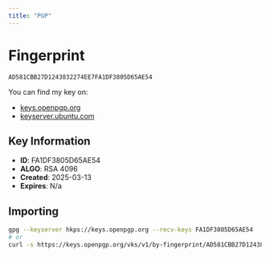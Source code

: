 ```yaml
---
title: "PGP"
---
```


Fingerprint
===============

`AD581CBB27D1243832274EE7FA1DF3805D65AE54`

You can find my key on:
- [keys.openpgp.org](https://keys.openpgp.org/search?q=wreed%40disroot.org)
- [keyserver.ubuntu.com](https://keyserver.ubuntu.com/pks/lookup?search=wreed%40disroot.org&fingerprint=on&op=index)

Key Information
---------------
- **ID**: FA1DF3805D65AE54
- **ALGO**: RSA 4096
- **Created**: 2025-03-13
- **Expires**: N/a

Importing
---------
```bash
gpg --keyserver hkps://keys.openpgp.org --recv-keys FA1DF3805D65AE54
# or
curl -s https://keys.openpgp.org/vks/v1/by-fingerprint/AD581CBB27D1243832274EE7FA1DF3805D65AE54 | gpg --import
```
